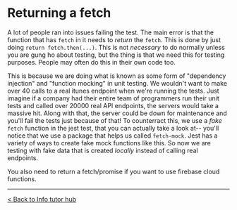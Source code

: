 # Returning a fetch

A lot of people ran into issues failing the test. The main error is that the function that has `fetch` in it needs to _return_ the `fetch`. This is done by just doing `return fetch.then(...)`. This is not *necessary* to do normally unless you are gung ho about testing, but the thing is that we need this for testing purposes. People may often do this in their own code too.

This is because we are doing what is known as some form of "dependency injection" and "function mocking" in unit testing. We wouldn't want to make over 40 calls to a real itunes endpoint when we're running the tests. Just imagine if a company had their entire team of programmers run their unit tests and called over 20000 real API endpoints, the servers would take a massive hit. Along with that, the server could be down for maintenance and you'll fail the tests just because of that! To counterract this, we use a *fake* `fetch` function in the jest test, that you can actually take a look at-- you'll notice that we use a package that helps us called `fetch-mock`. Jest has a variety of ways to create fake mock functions like this. So now we are testing with fake data that is created _locally_ instead of calling real endpoints.

You also need to return a fetch/promise if you want to use firebase cloud functions.

---

[< Back to Info tutor hub](/blog/infotutor-home)